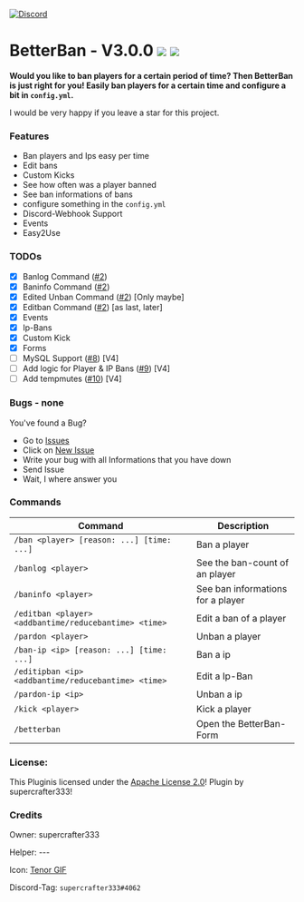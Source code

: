 [![Discord](https://img.shields.io/badge/chat-on%20discord-7289da.svg)](https://discord.gg/ca6cWPpERp)
# BetterBan - V3.0.0   [![](https://poggit.pmmp.io/shield.state/BetterBan)](https://poggit.pmmp.io/p/BetterBan) [![](https://poggit.pmmp.io/shield.dl.total/BetterBan)](https://poggit.pmmp.io/p/BetterBan)

**Would you like to ban players for a certain period of time? Then BetterBan is just right for you! Easily ban players for a certain time and configure a bit in `config.yml`.**

I would be very happy if you leave a star for this project.

### Features
- Ban players and Ips easy per time
- Edit bans
- Custom Kicks
- See how often was a player banned
- See ban informations of bans
- configure something in the `config.yml`
- Discord-Webhook Support
- Events
- Easy2Use

### TODOs
- [X] Banlog Command ([#2](https://github.com/supercrafter333/BetterBan/issues/2))
- [X] Baninfo Command ([#2](https://github.com/supercrafter333/BetterBan/issues/2))
- [X] Edited Unban Command ([#2](https://github.com/supercrafter333/BetterBan/issues/2)) [Only maybe]
- [X] Editban Command ([#2](https://github.com/supercrafter333/BetterBan/issues/2)) [as last, later]
- [X] Events
- [X] Ip-Bans
- [X] Custom Kick
- [X] Forms
- [ ] MySQL Support ([#8](https://github.com/supercrafter333/BetterBan/issues/8)) [V4]
- [ ] Add logic for Player & IP Bans ([#9](https://github.com/supercrafter333/BetterBan/issues/9)) [V4]
- [ ] Add tempmutes ([#10](https://github.com/supercrafter333/BetterBan/issues/10)) [V4]

### Bugs - none
You've found a Bug?
- Go to [Issues](https://github.com/supercrafter333/BetterBan/issues)
- Click on [New Issue](https://github.com/supercrafter333/BetterBan/issues/new/choose)
- Write your bug with all Informations that you have down
- Send Issue
- Wait, I where answer you

### Commands
|**Command**|**Description**|
|-----------|---------------|
|`/ban <player> [reason: ...] [time: ...]`|Ban a player|
|`/banlog <player>`|See the ban-count of an player|
|`/baninfo <player>`|See ban informations for a player|
|`/editban <player> <addbantime/reducebantime> <time>`|Edit a ban of a player|
|`/pardon <player>`|Unban a player|
|`/ban-ip <ip> [reason: ...] [time: ...]`|Ban a ip|
|`/editipban <ip> <addbantime/reducebantime> <time>`|Edit a Ip-Ban|
|`/pardon-ip <ip>`|Unban a ip|
|`/kick <player>`|Kick a player|
|`/betterban`|Open the BetterBan-Form|

### License:
This Pluginis licensed under the [Apache License 2.0](/LICENSE)! Plugin by supercrafter333!

### Credits
Owner: supercrafter333

Helper: ---

Icon: [Tenor GIF](https://tenor.com/boBQR.gif)

Discord-Tag: `supercrafter333#4062`
